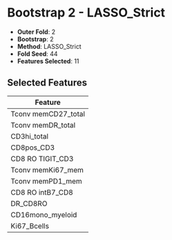 # Bootstrap 2 - LASSO_Strict

- **Outer Fold**: 2
- **Bootstrap**: 2
- **Method**: LASSO_Strict
- **Fold Seed**: 44
- **Features Selected**: 11

## Selected Features

| Feature |
|---------|
| Tconv memCD27_total |
| Tconv memDR_total |
| CD3hi_total |
| CD8pos_CD3 |
| CD8 RO TIGIT_CD3 |
| Tconv memKi67_mem |
| Tconv memPD1_mem |
| CD8 RO intB7_CD8 |
| DR_CD8RO |
| CD16mono_myeloid |
| Ki67_Bcells |

